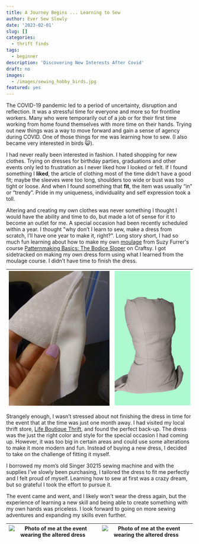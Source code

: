 ```yaml
---
title: A Journey Begins ... Learning to Sew
author: Ever Sew Slowly
date: '2023-02-01'
slug: []
categories:
  - thrift finds
tags:
  - beginner
description: 'Discovering New Interests After Covid'
draft: no
images:
  - /images/sewing_hobby_birds.jpg
featured: yes
---
```


The COVID-19 pandemic led to a period of uncertainty, disruption and reflection. It was a stressful time for everyone and more so for frontline workers. Many who were temporarily out of a job or for their first time working from home found themselves with more time on their hands. Trying out new things was a way to move forward and gain a sense of agency during COVID. One of those things for me was learning how to sew. (I also became very interested in birds 😺). 

<!---[example bird pattern fabric](sewing_hobby_birds.jpg "*In pursuit of the perfect bird pattern fabric*")
|-|-| -->

I had never really been interested in fashion. I hated shopping for new clothes. Trying on dresses for birthday parties, graduations and other events only led to frustration as I never liked how I looked or felt. If I found something I **liked**, the article of clothing most of the time didn’t have a good fit; maybe the sleeves were too long, shoulders too wide or bust was too tight or loose. And when I found something that **fit**, the item was usually “in” or “trendy”. Pride in my uniqueness, individuality and self expression took a toll.  

Altering and creating my own clothes was never something I thought I would have the ability and time to do, but made a lot of sense for it to become an outlet for me. A special occasion had been recently scheduled within a year. I thought "why don’t I learn to sew, make a dress from scratch, I’ll have one year to make it, right?". Long story short, I had so much fun learning about how to make my own [moulage](https://www.craftsy.com/post/moulage-sewing-techniques/) from Suzy Furrer's course [Patternmaking Basics: The Bodice Sloper](https://www.craftsy.com/class/patternmaking-basics-the-bodice-sloper/) on Craftsy. I got sidetracked on making my own dress form using what I learned from the moulage course. I didn’t have time to finish the dress.

|![First time understitching](first_time_understitching.jpg "First Time under-stitching for the dress I was making from scratch") | ![My dress form](dressform_mint.png "Here is my dress form!")|
|-|-|

Strangely enough, I wasn’t stressed about not finishing the dress in time for the event that at the time was just one month away. I had visited my local thrift store, [Life Boutique Thrift](https://www.instagram.com/lifevintageandthrift/), and found the perfect back-up. The dress was the just the right color and style for the special occasion I had coming up. However, it was too big in certain areas and could use some alterations to make it more modern and fun. Instead of buying a new dress, I decided to take on the challenge of fitting it myself.

I borrowed my mom’s old Singer 30215 sewing machine and with the supplies I’ve slowly been purchasing, I tailored the dress to fit me perfectly and I felt proud of myself. Learning how to sew at first was a crazy dream, but so grateful I took the effort to pursue it.

The event came and went, and I likely won't wear the dress again, but the experience of learning a new skill and being able to create something with my own hands was priceless. I look forward to going on more sewing adventures and expanding my skills even further.

|![Photo of me at the event wearing the altered dress](eventphoto2.jpg "Photo of the event with my partner wearing the dress I altered") | ![Photo of me at the event wearing the altered dress](eventphoto3.jpg "Photo of the event with my partner wearing the dress I altered")|
|-|-|
